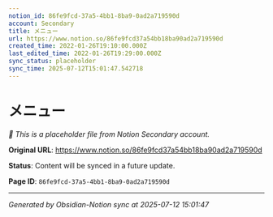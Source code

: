 ```yaml
---
notion_id: 86fe9fcd-37a5-4bb1-8ba9-0ad2a719590d
account: Secondary
title: メニュー
url: https://www.notion.so/86fe9fcd37a54bb18ba90ad2a719590d
created_time: 2022-01-26T19:10:00.000Z
last_edited_time: 2022-01-26T19:29:00.000Z
sync_status: placeholder
sync_time: 2025-07-12T15:01:47.542718
---
```


# メニュー

*🔄 This is a placeholder file from Notion Secondary account.*

**Original URL**: https://www.notion.so/86fe9fcd37a54bb18ba90ad2a719590d

**Status**: Content will be synced in a future update.

**Page ID**: `86fe9fcd-37a5-4bb1-8ba9-0ad2a719590d`

---

*Generated by Obsidian-Notion sync at 2025-07-12 15:01:47*
